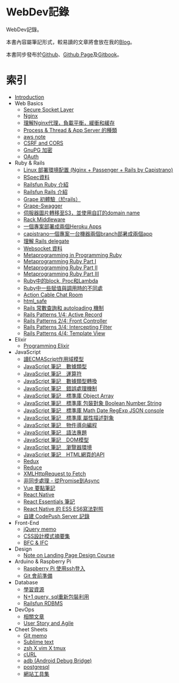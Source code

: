 # WebDev記錄

WebDev記錄。

本書內容屬筆記形式，較易讀的文章將會放在我的[Blog](https://sharefun010407.blogspot.tw/)。

本書同步發布於[Github](https://github.com/HFYEH/webdev/blob/master/SUMMARY.md)、[Github Page](https://hfyeh.github.io/webdev/)及[Gitbook](https://sharefunyeh.gitbooks.io/webdev/content/)。

# 索引

* [Introduction](README.md)
* Web Basics
  * [Secure Socket Layer](articles/http.md)
  * [Nginx](articles/nginx.md)
  * [理解Nginx代理，負載平衡，緩衝和緩存](articles/understand-nginx-proxy-load-balancing-buffer-and-cache.md)
  * [Process & Thread & App Server 的種類](articles/webserver.md)
  * [aws note](articles/aws-note.md)
  * [CSRF and CORS](articles/csrf-and-cors.md)
  * [GnuPG 加密](articles/gpg.md)
  * [OAuth](articles/oauth.md)
* Ruby & Rails
  * [Linux 部署環境配置 \(Nginx + Passenger + Rails by Capistrano\)](articles/deploying-rails-on-ubuntu-14-trusty-with-nginx-passenger-using-capistrano.md)
  * [RSpec資料](articles/rspec.md)
  * [Railsfun Ruby 介紹](articles/railsfun-ruby.md)
  * [Railsfun Rails 介紹](articles/railsfun-rails.md)
  * [Grape 初體驗（於rails）](articles/grape-first-experience.md)
  * [Grape-Swagger](articles/grape-swagger.md)
  * [伺服器圖片轉移至S3，並使用自訂的domain name](articles/paperclip.md)
  * [Rack Middleware](articles/rack-middleware.md)
  * [一個專案部署成兩個Heroku Apps](articles/deploy-a-project-into-two-heroku-apps.md)
  * [capistrano一個專案一台機器兩個branch部暑成兩個app](articles/a-project-a-machine-two-summer-branch-into-two-app.md)
  * [理解 Rails delegate](articles/understanding-rails-delegate.md)
  * [Websocket 資料](articles/websocket-data.md)
  * [Metaprogramming in Programming Ruby](articles/metaprogramming-in-programming-ruby.md)
  * [Metaprogramming Ruby Part I](articles/metaprogramming_ruby_part1.md)
  * [Metaprogramming Ruby Part II](articles/metaprogramming_ruby_part2.md)
  * [Metaprogramming Ruby Part III](articles/metaprogramming_ruby_part3.md)
  * [Ruby中的block, Proc和Lambda](articles/ruby_block_proc_lambda.md)
  * [Ruby中一些賦值與調用時的不同處](articles/ruby-call-and-set-param.md)
  * [Action Cable Chat Room](articles/action-cable-chatroom.md)
  * [html_safe](articles/acitve_support.md)
  * [Rails 常數查詢和 autoloading 機制](articles/rails_autoloading.md)
  * [Rails Patterns 1/4: Active Record](articles/rails-patterns-active-record.md)
  * [Rails Patterns 2/4: Front Controller](articles/rails-patterns-front-controller.md)
  * [Rails Patterns 3/4: Intercepting Filter](articles/rails-patterns-intercepting-filter.md)
  * [Rails Patterns 4/4: Template View](articles/rails-patterns-template-view.md)
* Elixir
  * [Programming Elixir](articles/programming-elixir.md)
* JavaScript
  * [讀ECMAScript作用域模型](articles/ecmascript_scope.md)
  * [JavaScript 筆記　數據類型](articles/javascript-note-1.md)
  * [JavaScript 筆記　運算符](articles/javascript-note-2.md)
  * [JavaScript 筆記　數據類型轉換](articles/javascript-note-3.md)
  * [JavaScript 筆記　錯誤處理機制](articles/javascript-note-4.md)
  * [JavaScript 筆記　標準庫 Object Array](articles/javascript-note-5.md)
  * [JavaScript 筆記　標準庫 包裝對象 Boolean Number String](articles/javascript-note-6.md)
  * [JavaScript 筆記　標準庫 Math Date RegExp JSON console](articles/javascript-note-7.md)
  * [JavaScript 筆記　標準庫 屬性描述對象](articles/javascript-note-8.md)
  * [JavaScript 筆記　物件導向編程](articles/js-oo.md)
  * [JavaScript 筆記　語法專題](articles/js-insight.md)
  * [JavaScript 筆記　DOM模型](articles/js-dom.md)
  * [JavaScript 筆記　瀏覽器環境](articles/js-browser.md)
  * [JavaScript 筆記　HTML網頁的API](articles/js-webapi.md)
  * [Redux](articles/learn-redux.md)
  * [Reduce](articles/reduce.md)
  * [XMLHttpRequest to Fetch](articles/xmlhttprequest_fetch.md)
  * [非同步處理 - 從Promise到Async](articles/asyc_javascript.md)
  * [Vue 要點筆記](articles/vue.md)
  * [React Native](articles/learn-react-native.md)
  * [React Essentials 筆記](articles/react-essentials.md)
  * [React Native 的 ES5 ES6寫法對照](articles/es5-es6.md)
  * [自建 CodePush Server 記錄](articles/build-code-push-server.md)
* Front-End
  * [jQuery memo](articles/jquery-memo.md)
  * [CSS設計模式摘要集](articles/css-design-pattern-digest.md)
  * [BFC & IFC](articles/bfc_collapsing_margins.md)
* Design
  * [Note on Landing Page Design Course](articles/udemy-course-landing-page-design-note.md)
* Arduino & Raspberry Pi
  * [Raspberry Pi 使用ssh登入](articles/rpi.md)
  * [Git 會前準備](articles/prior-to-git-ready.md)
* Database
  * [學習資源](articles/database.md)
  * [N+1 query, sql重新包裝利用](articles/n-1-query.md)
  * [Railsfun RDBMS](articles/railsfun_db.md)
* DevOps
  * [相關文章](articles/devops.md)
  * [User Story and Agile](articles/user-story-agile.md)
* Cheet Sheets
  * [Git memo](articles/git-memo-for-git-real.md)
  * [Sublime text](articles/sublime-text-hotkey.md)
  * [zsh X vim X tmux](articles/tmux.md)
  * [cURL](articles/curl.md)
  * [adb \(Android Debug Bridge\)](articles/adb_cheet_sheet.md)
  * [postgresql](articles/postgresql-on-ubuntu.md)
  * [網站工具集](articles/tools.md)